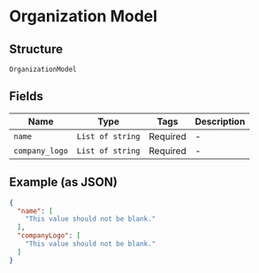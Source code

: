 
# Organization Model

## Structure

`OrganizationModel`

## Fields

| Name | Type | Tags | Description |
|  --- | --- | --- | --- |
| `name` | `List of string` | Required | - |
| `company_logo` | `List of string` | Required | - |

## Example (as JSON)

```json
{
  "name": [
    "This value should not be blank."
  ],
  "companyLogo": [
    "This value should not be blank."
  ]
}
```

